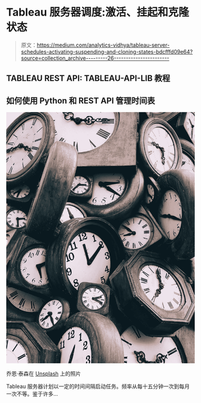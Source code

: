 # Tableau 服务器调度:激活、挂起和克隆状态

> 原文：<https://medium.com/analytics-vidhya/tableau-server-schedules-activating-suspending-and-cloning-states-bdcfffd09e64?source=collection_archive---------26----------------------->

## TABLEAU REST API: TABLEAU-API-LIB 教程

## 如何使用 Python 和 REST API 管理时间表

![](img/b0fd3f359d9e88f47e8223a46e645c92.png)

乔恩·泰森在 [Unsplash](https://unsplash.com?utm_source=medium&utm_medium=referral) 上的照片

Tableau 服务器计划以一定的时间间隔启动任务。频率从每十五分钟一次到每月一次不等。鉴于许多…